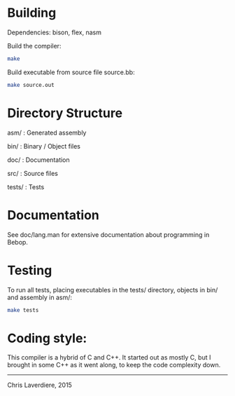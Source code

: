 Building
========

Dependencies: bison, flex, nasm

Build the compiler:

```sh
make
```

Build executable from source file source.bb:

```sh
make source.out
```

Directory Structure
===================

asm/   : Generated assembly

bin/   : Binary / Object files

doc/   : Documentation

src/   : Source files

tests/ : Tests

Documentation
=============

See doc/lang.man for extensive documentation about programming in Bebop.

Testing
=======

To run all tests, placing executables in the tests/ directory, objects in bin/
and assembly in asm/:

```sh
make tests
```

Coding style:
=============

This compiler is a hybrid of C and C++. It started out as mostly C, but I
brought in some C++ as it went along, to keep the code complexity down.

---

Chris Laverdiere, 2015
